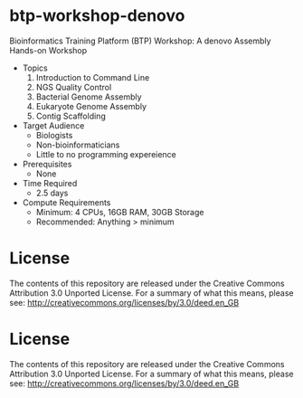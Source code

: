 # btp-workshop-denovo
Bioinformatics Training Platform (BTP) Workshop: A denovo Assembly Hands-on Workshop

  * Topics
    1. Introduction to Command Line
	2. NGS Quality Control
    2. Bacterial Genome Assembly
    3. Eukaryote Genome Assembly
    4. Contig Scaffolding
  * Target Audience
    * Biologists
	* Non-bioinformaticians
	* Little to no programming expereience
  * Prerequisites
    * None
  * Time Required
    * 2.5 days
  * Compute Requirements
    * Minimum: 4 CPUs, 16GB RAM, 30GB Storage
    * Recommended: Anything > minimum

License
=======
The contents of this repository are released under the Creative Commons
Attribution 3.0 Unported License. For a summary of what this means,
please see:
http://creativecommons.org/licenses/by/3.0/deed.en_GB

License
=======
The contents of this repository are released under the Creative Commons
Attribution 3.0 Unported License. For a summary of what this means,
please see:
http://creativecommons.org/licenses/by/3.0/deed.en_GB

